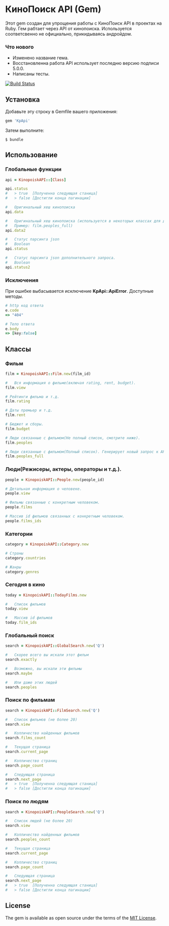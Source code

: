 # КиноПоиск API (Gem)

Этот gem создан для упрощения работы с КиноПоиск API в проектах на Ruby.
Гем рабтает через API от кинопоиска. 
Используется соответсвенно не официально, прикидываясь андройдом.

### Что нового

* Изменено название гема.
* Восстановленна работа API использует последню версию подписи 5.0.0.
* Написаны тесты.

[![Build Status](https://travis-ci.org/groverz/kp_api.svg?branch=master)](https://travis-ci.org/groverz/kp_api)

## Установка

Добавьте эту строку в Gemfile вашего приложения:

```ruby
gem 'KpApi'
```

Затем выполните:

    $ bundle


## Использование

### Глобальные функции

```ruby
api = KinopoiskAPI::[Class] 
```

```ruby
api.status 
#   > true  [Полученна следующая станица]
#   > false [Достигли конца пагинации]
```

```ruby
#   Оригинальный хеш кинопоиска
api.data 
```

```ruby
#   Оригинальный хеш кинопоиска (используется в некоторых классах для дополнительного запроса). 
#   Пример: film.peoples_full)
api.data2 
```

```ruby
#   Статус парсинга json 
#   Boolean
api.status 
```

```ruby
#   Статус парсинга json дополнительного запроса.
#   Boolean
api.status2
```

### Исключения 

При ошибке выбасывается исключение __KpApi::ApiError__. Доступные методы.

```ruby
# http код ответа
e.code
=> "404"
```

```ruby
# Тело ответа
e.body
=> [key:false]
```


## Классы 

### Фильм

```ruby
film = KinopoiskAPI::Film.new(film_id)
```

```ruby
#   Вся информация о фильме(включая rating, rent, budget).
film.view
```
```ruby
# Рейтинги фильма и т.д.
film.rating
```
```ruby
# Даты премьер и т.д.
film.rent
```

```ruby
# Бюджет и сборы.
film.budget
```

```ruby
# Люди связанные с фильмом(Не полный список, смотрите ниже).
film.peoples
```

```ruby
# Люди связанные с фильмом(Полный список). Генерирует новый запрос к API.
film.peoples_full
```


### Люди(Режисеры, актеры, операторы и т.д.).

```ruby
people = KinopoiskAPI::People.new(people_id)
```

```ruby
# Детальная информация о человеке.
people.view
```

```ruby
# Фильмы связанные с конкретным человеком.
people.films
```

```ruby
# Массив id фильмов связанных с конкретным человеком.
people.films_ids
```


### Категории

```ruby
category = KinopoiskAPI::Category.new
```

```ruby
# Страны
category.countries
```

```ruby
# Жанры
category.genres
```


### Сегодня в кино

```ruby
today = KinopoiskAPI::TodayFilms.new
```

```ruby
#   Список фильмов
today.view
```

```ruby
#   Массив id фильмов
today.film_ids
```

### Глобальный поиск

```ruby
search = KinopoiskAPI::GlobalSearch.new('Q')
```
```ruby
#   Скорее всего вы искали этот фильм
search.exactly
```
```ruby
#   Возможно, вы искали эти фильмы
search.maybe
```
```ruby
#   Или даже этих людей
search.peoples
```


### Поиск по фильмам

```ruby
search = KinopoiskAPI::FilmSearch.new('Q')
```

```ruby
#   Список фильмов (не более 20)
search.view
```

```ruby
#   Колличество найденных фильмов
search.films_count
```

```ruby
#   Текущая страница
search.current_page
```

```ruby
#   Колличество страниц
search.page_count
```

```ruby
#   Следующая страница
search.next_page
#   > true  [Полученна следующая станица]
#   > false [Достигли конца пагинации]
```


### Поиск по людям

```ruby
search = KinopoiskAPI::PeopleSearch.new('Q')
```

```ruby
#   Список людей (не более 20)
search.view
```

```ruby
#   Колличество найденных фильмов
search.peoples_count
```

```ruby
#   Текущая страница
search.current_page
```

```ruby
#   Колличество страниц
search.page_count
```

```ruby
#   Следующая страница
search.next_page
#   > true  [Полученна следующая станица]
#   > false [Достигли конца пагинации]
```

## License

The gem is available as open source under the terms of the [MIT License](http://opensource.org/licenses/MIT).

